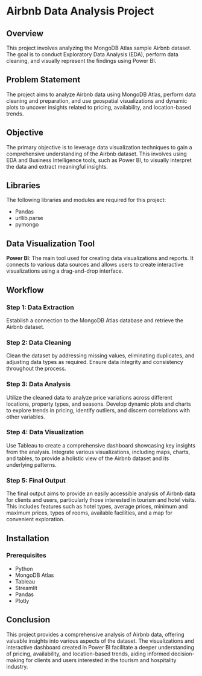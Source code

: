 # Airbnb Data Analysis Project

## Overview
This project involves analyzing the MongoDB Atlas sample Airbnb dataset. The goal is to conduct Exploratory Data Analysis (EDA), perform data cleaning, and visually represent the findings using Power BI.

## Problem Statement
The project aims to analyze Airbnb data using MongoDB Atlas, perform data cleaning and preparation, and use geospatial visualizations and dynamic plots to uncover insights related to pricing, availability, and location-based trends.

## Objective
The primary objective is to leverage data visualization techniques to gain a comprehensive understanding of the Airbnb dataset. This involves using EDA and Business Intelligence tools, such as Power BI, to visually interpret the data and extract meaningful insights.

## Libraries
The following libraries and modules are required for this project:
- Pandas
- urllib.parse
- pymongo

## Data Visualization Tool
**Power BI**: The main tool used for creating data visualizations and reports. It connects to various data sources and allows users to create interactive visualizations using a drag-and-drop interface.

## Workflow

### Step 1: Data Extraction
Establish a connection to the MongoDB Atlas database and retrieve the Airbnb dataset.

### Step 2: Data Cleaning
Clean the dataset by addressing missing values, eliminating duplicates, and adjusting data types as required. Ensure data integrity and consistency throughout the process.

### Step 3: Data Analysis
Utilize the cleaned data to analyze price variations across different locations, property types, and seasons. Develop dynamic plots and charts to explore trends in pricing, identify outliers, and discern correlations with other variables.

### Step 4: Data Visualization
Use Tableau to create a comprehensive dashboard showcasing key insights from the analysis. Integrate various visualizations, including maps, charts, and tables, to provide a holistic view of the Airbnb dataset and its underlying patterns.

### Step 5: Final Output
The final output aims to provide an easily accessible analysis of Airbnb data for clients and users, particularly those interested in tourism and hotel visits. This includes features such as hotel types, average prices, minimum and maximum prices, types of rooms, available facilities, and a map for convenient exploration.

## Installation

### Prerequisites
- Python
- MongoDB Atlas
- Tableau
- Streamlit
- Pandas
- Plotly

## Conclusion
This project provides a comprehensive analysis of Airbnb data, offering valuable insights into various aspects of the dataset. The visualizations and interactive dashboard created in Power BI facilitate a deeper understanding of pricing, availability, and location-based trends, aiding informed decision-making for clients and users interested in the tourism and hospitality industry.
